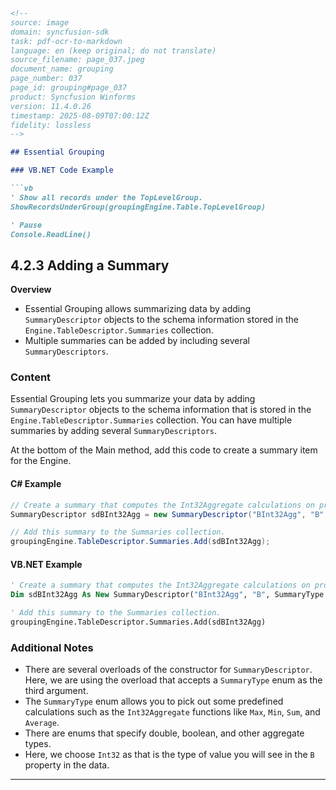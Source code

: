 ```markdown
<!--
source: image
domain: syncfusion-sdk
task: pdf-ocr-to-markdown
language: en (keep original; do not translate)
source_filename: page_037.jpeg
document_name: grouping
page_number: 037
page_id: grouping#page_037
product: Syncfusion Winforms
version: 11.4.0.26
timestamp: 2025-08-09T07:00:12Z
fidelity: lossless
-->

## Essential Grouping

### VB.NET Code Example

```vb
' Show all records under the TopLevelGroup.
ShowRecordsUnderGroup(groupingEngine.Table.TopLevelGroup)

' Pause
Console.ReadLine()
```

## 4.2.3 Adding a Summary

**Overview**
- Essential Grouping allows summarizing data by adding `SummaryDescriptor` objects to the schema information stored in the `Engine.TableDescriptor.Summaries` collection.
- Multiple summaries can be added by including several `SummaryDescriptors`.

### Content

Essential Grouping lets you summarize your data by adding `SummaryDescriptor` objects to the schema information that is stored in the `Engine.TableDescriptor.Summaries` collection. You can have multiple summaries by adding several `SummaryDescriptors`.

At the bottom of the Main method, add this code to create a summary item for the Engine.

#### C# Example

```csharp
// Create a summary that computes the Int32Aggregate calculations on property B.
SummaryDescriptor sdBInt32Agg = new SummaryDescriptor("BInt32Agg", "B", SummaryType.Int32Aggregate);

// Add this summary to the Summaries collection.
groupingEngine.TableDescriptor.Summaries.Add(sdBInt32Agg);
```

#### VB.NET Example

```vb
' Create a summary that computes the Int32Aggregate calculations on property B.
Dim sdBInt32Agg As New SummaryDescriptor("BInt32Agg", "B", SummaryType.Int32Aggregate)

' Add this summary to the Summaries collection.
groupingEngine.TableDescriptor.Summaries.Add(sdBInt32Agg)
```

### Additional Notes

- There are several overloads of the constructor for `SummaryDescriptor`. Here, we are using the overload that accepts a `SummaryType` enum as the third argument.
- The `SummaryType` enum allows you to pick out some predefined calculations such as the `Int32Aggregate` functions like `Max`, `Min`, `Sum`, and `Average`.
- There are enums that specify double, boolean, and other aggregate types.
- Here, we choose `Int32` as that is the type of value you will see in the `B` property in the data.

---

<!-- tags: [product, module, control, api, version?] keywords: [grouping, summarydescriptor, sum, max, min, average, int32aggregate, Engine.TableDescriptor.Summaries, EssentialGrouping] -->
```